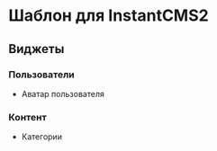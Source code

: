 # Шаблон для InstantCMS2

## Виджеты
### Пользователи
+ Аватар пользователя

### Контент
+ Категории


